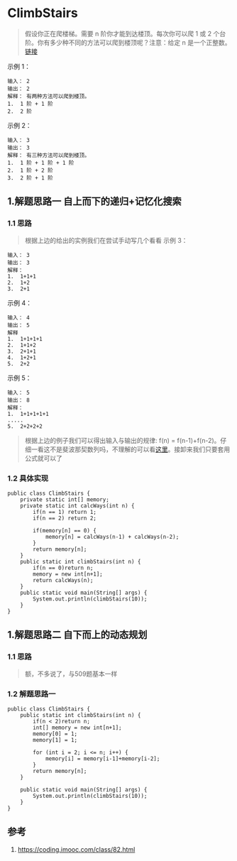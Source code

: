 # ClimbStairs
> 假设你正在爬楼梯。需要 n 阶你才能到达楼顶。每次你可以爬 1 或 2 个台阶。你有多少种不同的方法可以爬到楼顶呢？注意：给定 n 是一个正整数。[链接](https://leetcode-cn.com/problems/climbing-stairs/)

示例 1：
```
输入： 2
输出： 2
解释： 有两种方法可以爬到楼顶。
1.  1 阶 + 1 阶
2.  2 阶
```
示例 2：
```
输入： 3
输出： 3
解释： 有三种方法可以爬到楼顶。
1.  1 阶 + 1 阶 + 1 阶
2.  1 阶 + 2 阶
3.  2 阶 + 1 阶
```
## 1.解题思路一 自上而下的递归+记忆化搜索
### 1.1 思路
> 根据上边的给出的实例我们在尝试手动写几个看看
示例 3：
```
输入： 3
输出： 3
解释：
1.  1+1+1
2.  1+2
3.  2+1
```
示例 4：
```
输入： 4
输出： 5
解释
1.  1+1+1+1
2.  1+1+2
3.  2+1+1
4.  1+2+1
5.  2+2
```
示例 5：
```
输入： 5
输出： 8
解释： 
1.  1+1+1+1+1
.....
5.  2+2+2+2
```
> 根据上边的例子我们可以得出输入与输出的规律: f(n) = f(n-1)+f(n-2)。仔细一看这不是斐波那契数列吗，不理解的可以看[这里](https://github.com/happyPasserBy/study-notes/blob/master/src/LeetCode/chapter-509/Fib.markdown)。接卸来我们只要套用公式就可以了

### 1.2 具体实现
```
public class ClimbStairs {
    private static int[] memory;
    private static int calcWays(int n) {
        if(n == 1) return 1;
        if(n == 2) return 2;

        if(memory[n] == 0) {
            memory[n] = calcWays(n-1) + calcWays(n-2);
        }
        return memory[n];
    }
    public static int climbStairs(int n) {
        if(n == 0)return n;
        memory = new int[n+1];
        return calcWays(n);
    }
    public static void main(String[] args) {
        System.out.println(climbStairs(10));
    }
}
```
## 1.解题思路二 自下而上的动态规划
### 1.1 思路
> 额，不多说了，与509题基本一样
### 1.2 解题思路一
```
public class ClimbStairs {
    public static int climbStairs(int n) {
        if(n < 2)return n;
        int[] memory = new int[n+1];
        memory[0] = 1;
        memory[1] = 1;

        for (int i = 2; i <= n; i++) {
            memory[i] = memory[i-1]+memory[i-2];
        }
        return memory[n];
    }

    public static void main(String[] args) {
        System.out.println(climbStairs(10));
    }
}
```
## 参考
1. https://coding.imooc.com/class/82.html

